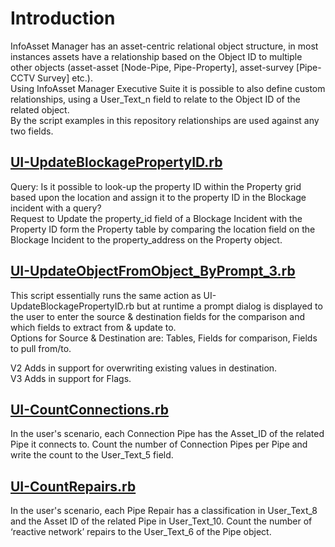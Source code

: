 # Introduction
InfoAsset Manager has an asset-centric relational object structure, in most instances assets have a relationship based on the Object ID to multiple other objects (asset-asset [Node-Pipe, Pipe-Property], asset-survey [Pipe-CCTV Survey] etc.).  
Using InfoAsset Manager Executive Suite it is possible to also define custom relationships, using a User_Text_n field to relate to the Object ID of the related object.  
By the script examples in this repository relationships are used against any two fields.  

## [UI-UpdateBlockagePropertyID.rb](./UI-UpdateBlockagePropertyID.rb)
Query: Is it possible to look-up the property ID within the Property grid based upon the location and assign it to the property ID in the Blockage incident with a query?  
Request to Update the property_id field of a Blockage Incident with the Property ID form the Property table by comparing the location field on the Blockage Incident to the property_address on the Property object.  

## [UI-UpdateObjectFromObject_ByPrompt_3.rb](./UI-UpdateObjectFromObject_ByPrompt_3.rb)
This script essentially runs the same action as UI-UpdateBlockagePropertyID.rb but at runtime a prompt dialog is displayed to the user to enter the source & destination fields for the comparison and which fields to extract from & update to.  
Options for Source & Destination are: Tables, Fields for comparison, Fields to pull from/to.  

V2 Adds in support for overwriting existing values in destination.  
V3 Adds in support for Flags.  

## [UI-CountConnections.rb](./UI-CountConnections.rb)
In the user's scenario, each Connection Pipe has the Asset_ID of the related Pipe it connects to.  Count the number of Connection Pipes per Pipe and write the count to the User_Text_5 field.  

## [UI-CountRepairs.rb](./UI-CountRepairs.rb)
In the user's scenario, each Pipe Repair has a classification in User_Text_8 and the Asset ID of the related Pipe in User_Text_10. Count the number of ‘reactive network’ repairs to the User_Text_6 of the Pipe object.  